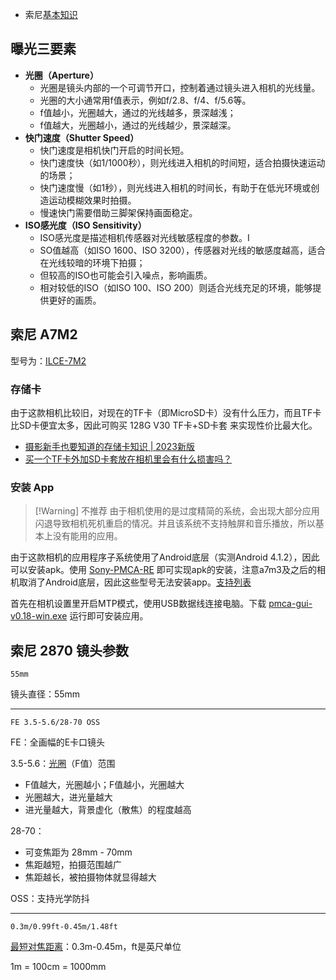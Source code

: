 
- 索尼[基本知识](https://www.sony.com.hk/zh/electronics/support/articles/00267920)

## 曝光三要素

- **光圈（Aperture）**
    - 光圈是镜头内部的一个可调节开口，控制着通过镜头进入相机的光线量。
    - 光圈的大小通常用f值表示，例如f/2.8、f/4、f/5.6等。
    - f值越小，光圈越大，通过的光线越多，景深越浅；
    - f值越大，光圈越小，通过的光线越少，景深越深。
- **快门速度（Shutter Speed）**
    - 快门速度是相机快门开启的时间长短。
    - 快门速度快（如1/1000秒），则光线进入相机的时间短，适合拍摄快速运动的场景；
    - 快门速度慢（如1秒），则光线进入相机的时间长，有助于在低光环境或创造运动模糊效果时拍摄。
    - 慢速快门需要借助三脚架保持画面稳定。
- **ISO感光度（ISO Sensitivity）**
    - ISO感光度是描述相机传感器对光线敏感程度的参数。I
    - SO值越高（如ISO 1600、ISO 3200），传感器对光线的敏感度越高，适合在光线较暗的环境下拍摄；
    - 但较高的ISO也可能会引入噪点，影响画质。
    - 相对较低的ISO（如ISO 100、ISO 200）则适合光线充足的环境，能够提供更好的画质。

## 索尼 A7M2

型号为：[ILCE-7M2](https://www.sony.com.hk/zh/electronics/interchangeable-lens-cameras/ilce-7m2-body-kit/specifications)

### 存储卡

由于这款相机比较旧，对现在的TF卡（即MicroSD卡）没有什么压力，而且TF卡比SD卡便宜太多，因此可购买 128G V30 TF卡+SD卡套 来实现性价比最大化。

- [摄影新手也要知道的存储卡知识 | 2023新版](https://www.zhihu.com/tardis/zm/art/57915063)
- [买一个TF卡外加SD卡套放在相机里会有什么损害吗？](https://www.zhihu.com/question/536632741/answer/2819305406)

### 安装 App

> [!Warning] 不推荐
> 由于相机使用的是过度精简的系统，会出现大部分应用闪退导致相机死机重启的情况。并且该系统不支持触屏和音乐播放，所以基本上没有能用的应用。

由于这款相机的应用程序子系统使用了Android底层（实测Android 4.1.2），因此可以安装apk。使用 [Sony-PMCA-RE](https://github.com/ma1co/Sony-PMCA-RE) 即可实现apk的安装，注意a7m3及之后的相机取消了Android底层，因此这些型号无法安装app。[支持列表](https://openmemories.readthedocs.io/devices.html)

首先在相机设置里开启MTP模式，使用USB数据线连接电脑。下载 [pmca-gui-v0.18-win.exe](https://github.com/ma1co/Sony-PMCA-RE/releases/download/v0.18/pmca-gui-v0.18-win.exe) 运行即可安装应用。

## 索尼 2870 镜头参数

```
55mm
```
镜头直径：55mm

---

```
FE 3.5-5.6/28-70 OSS
```

FE：全画幅的E卡口镜头

3.5-5.6：[光圈](https://www.sony.com.hk/zh/electronics/support/articles/00267926)（F值）范围

- F值越大，光圈越小；F值越小，光圈越大
- 光圈越大，进光量越大
- 进光量越大，背景虚化（散焦）的程度越高

28-70：

- 可变焦距为 28mm - 70mm
- 焦距越短，拍摄范围越广
- 焦距越长，被拍摄物体就显得越大

OSS：支持光学防抖

---

```
0.3m/0.99ft-0.45m/1.48ft
```

[最短对焦距离](https://www.sony.com.hk/zh/electronics/support/articles/00267924)：0.3m-0.45m，ft是英尺单位

1m = 100cm = 1000mm
